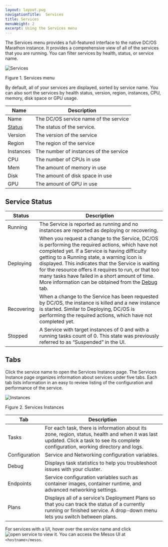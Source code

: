 ```yaml
---
layout: layout.pug
navigationTitle:  Services
title: Services
menuWeight: 2
excerpt: Using the Services menu
---
```


The Services menu provides a full-featured interface to the native DC/OS Marathon instance. It provides a comprehensive view of all of the services that you are running. You can filter services by health, status, or service name.

![Services](/1.13/img/services-ee.png)

Figure 1. Services menu

By default, all of your services are displayed, sorted by service name. You can also sort the services by health status, version, region, instances, CPU, memory, disk space or GPU usage.

| Name | Description |
|----------------|------------------|
| Name | The DC/OS service name of the service |
| [Status](#service-status) | The status of the service. |
| Version | The version of the service |
| Region | The region of the service |
| Instances | The number of instances of the service|
| CPU | The number of CPUs in use |
| Mem | The amount of memory in use |
| Disk | The amount of disk space in use |
| GPU | The amount of GPU in use |

## Service Status

| Status | Description |
|----------|----------------|
| Running | The Service is reported as running and no instances are reported as deploying or recovering. |
| Deploying | When you request a change to the Service, DC/OS is performing the required actions, which have not completed yet. If a Service is having difficulty getting to a Running state, a warning icon is displayed. This indicates that the Service is waiting for the resource offers it requires to run, or that too many tasks have failed in a short amount of time. More information can be obtained from the [Debug](#debug) tab. |
| Recovering| When a change to the Service has been requested by DC/OS, the instance is killed and a new instance is started. Similar to Deploying, DC/OS is performing the required actions, which have not completed yet. |
| Stopped | A Service with target instances of 0 and with a running tasks count of 0. This state was previously referred to as “Suspended” in the UI. |

## Tabs

Click the service name to open the Services Instance page. The Services Instance page organizes information about services under five tabs. Each tab lists information in an easy to review listing of the configuration and performance of the service.

![Instances](/1.13/img/services-instances-panel.png)

Figure 2. Services Instances 



| Tab | Description |
|------------------|----------------|
| Tasks | For each task, there is information about its zone, region, status, health and when it was last updated. Click a task to see its complete configuration, working directory and logs.  |
| Configuration |  Service and Networking configuration variables. |
| <a name="debug">Debug</a> |  Displays task statistics to help you troubleshoot issues with your cluster. |
| Endpoints |  Service configuration variables such as container images, container runtime, and advanced networking settings. |
| Plans | Displays all of a service's Deployment Plans so that you can track the status of a currently running or finished service. A drop-down menu lets you switch between plans. |

For services with a UI, hover over the service name and click ![open service](/1.13/img/open-service.png) to view it. You can access the Mesos UI at `<hostname>/mesos`.


